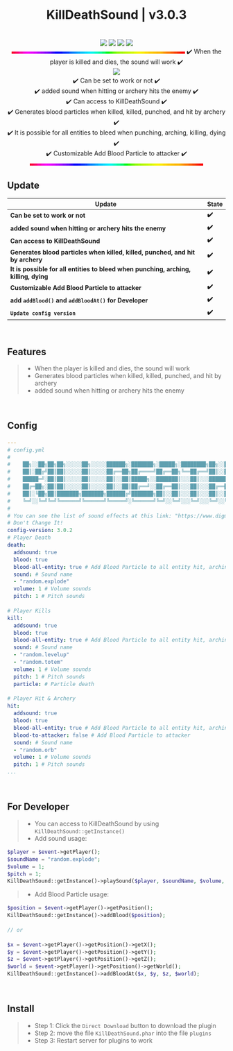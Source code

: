 <div align="center">
<h1>KillDeathSound | v3.0.3<h1>
</div>
<p align="center">
<a href="https://poggit.pmmp.io/p/KillDeathSound"><img src="https://poggit.pmmp.io/shield.state/KillDeathSound"></a>
<a href="https://poggit.pmmp.io/p/KillDeathSound"><img src="https://poggit.pmmp.io/shield.api/KillDeathSound"></a>
<a href="https://poggit.pmmp.io/p/KillDeathSound"><img src="https://poggit.pmmp.io/shield.dl.total/KillDeathSound"></a>
<a href="https://poggit.pmmp.io/p/KillDeathSound"><img src="https://poggit.pmmp.io/shield.dl/KillDeathSound"></a>
<br>

<img src="https://github.com/ClickedTran/KillDeathSound/blob/main/newicon.gif">
✔️ When the player is killed and dies, the sound will work ✔️
<br>
<img src="https://github.com/NoobMCBG/KillDeathSound/blob/main/icon.png"/>
<br>
✔️ Can be set to work or not ✔️
<br>
✔️ added sound when hitting or archery hits the enemy ✔️
<br>
✔️ Can access to KillDeathSound ✔️
<br>
✔️ Generates blood particles when killed, killed, punched, and hit by archery ✔️
<br>
✔️ It is possible for all entities to bleed when punching, arching, killing, dying ✔️
<br>
✔️ Customizable Add Blood Particle to attacker ✔️ 
  <br>

<img src="https://github.com/ClickedTran/KillDeathSound/blob/main/newicon.gif">
</p>

## Update
| **Update** | **State**|
| --- | --- |
| **Can be set to work or not** | **✔️**|
| **added sound when hitting or archery hits the enemy** | **✔️**|
| **Can access to KillDeathSound** | **✔️**|
| **Generates blood particles when killed, killed, punched, and hit by archery** | **✔️**|
| **It is possible for all entities to bleed when punching, arching, killing, dying** | **✔️**|
| **Customizable Add Blood Particle to attacker** | **✔️**|
| **add `addBlood()` and `addBloodAt()` for Developer** | **✔️**|
| **`Update config version`** | **✔️**|

<br>

## Features
>- When the player is killed and dies, the sound will work
>- Generates blood particles when killed, killed, punched, and hit by archery
>- added sound when hitting or archery hits the enemy
  
<br>

## Config
```yaml
---
# config.yml
#    
#    ██╗░░██╗██╗██╗░░░░░██╗░░░░░██████╗░███████╗░█████╗░████████╗██╗░░██╗░██████╗░█████╗░██╗░░░██╗███╗░░██╗██████╗░
#    ██║░██╔╝██║██║░░░░░██║░░░░░██╔══██╗██╔════╝██╔══██╗╚══██╔══╝██║░░██║██╔════╝██╔══██╗██║░░░██║████╗░██║██╔══██╗
#    █████═╝░██║██║░░░░░██║░░░░░██║░░██║█████╗░░███████║░░░██║░░░███████║╚█████╗░██║░░██║██║░░░██║██╔██╗██║██║░░██║
#    ██╔═██╗░██║██║░░░░░██║░░░░░██║░░██║██╔══╝░░██╔══██║░░░██║░░░██╔══██║░╚═══██╗██║░░██║██║░░░██║██║╚████║██║░░██║
#    ██║░╚██╗██║███████╗███████╗██████╔╝███████╗██║░░██║░░░██║░░░██║░░██║██████╔╝╚█████╔╝╚██████╔╝██║░╚███║██████╔╝
#    ╚═╝░░╚═╝╚═╝╚══════╝╚══════╝╚═════╝░╚══════╝╚═╝░░╚═╝░░░╚═╝░░░╚═╝░░╚═╝╚═════╝░░╚════╝░░╚═════╝░╚═╝░░╚══╝╚═════╝░
#
# You can see the list of sound effects at this link: "https://www.digminecraft.com/lists/sound_list_pe.php"
# Don't Change It!
config-version: 3.0.2
# Player Death
death:
  addsound: true
  blood: true
  blood-all-entity: true # Add Blood Particle to all entity hit, arching
  sound: # Sound name
  - "random.explode"
  volume: 1 # Volume sounds
  pitch: 1 # Pitch sounds

# Player Kills
kill:
  addsound: true
  blood: true
  blood-all-entity: true # Add Blood Particle to all entity hit, arching
  sound: # Sound name
  - "random.levelup"
  - "random.totem"
  volume: 1 # Volume sounds
  pitch: 1 # Pitch sounds
  particle: # Particle death
  
# Player Hit & Archery
hit:
  addsound: true
  blood: true
  blood-all-entity: true # Add Blood Particle to all entity hit, arching
  blood-to-attacker: false # Add Blood Particle to attacker
  sound: # Sound name
  - "random.orb"
  volume: 1 # Volume sounds
  pitch: 1 # Pitch sounds
...
```

<br>

## For Developer
>- You can access to KillDeathSound by using ```KillDeathSound::getInstance()```
>- Add sound usage:
```php
$player = $event->getPlayer();
$soundName = "random.explode";
$volume = 1;
$pitch = 1;
KillDeathSound::getInstance()->playSound($player, $soundName, $volume, $pitch);
```

>- Add Blood Particle usage:
```php
$position = $event->getPlayer()->getPosition();
KillDeathSound::getInstance()->addBlood($position);

// or

$x = $event->getPlayer()->getPosition()->getX();
$y = $event->getPlayer()->getPosition()->getY();
$z = $event->getPlayer()->getPosition()->getZ();
$world = $event->getPlayer()->getPosition()->getWorld();
KillDeathSound::getInstance()->addBloodAt($x, $y, $z, $world);
```

<br>

## Install
>- Step 1: Click the `Direct Download` button to download the plugin
>- Step 2: move the file `KillDeathSound.phar` into the file `plugins`
>- Step 3: Restart server for plugins to work
